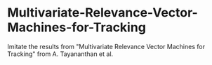 # Multivariate-Relevance-Vector-Machines-for-Tracking
Imitate the results from "Multivariate Relevance Vector Machines for Tracking" from A. Tayananthan et al. 
